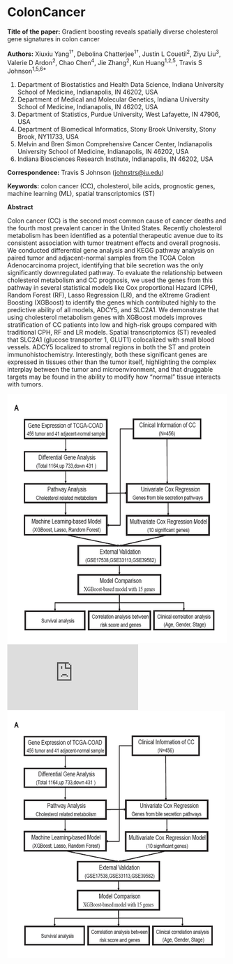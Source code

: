 # ColonCancer

**Title of the paper:** Gradient boosting reveals spatially diverse cholesterol gene signatures in colon cancer


**Authors:** Xiuxiu Yang<sup>1†</sup>, Debolina Chatterjee<sup>1†</sup>, Justin L Couetil<sup>2</sup>, Ziyu Liu<sup>3</sup>, Valerie D Ardon<sup>2</sup>, Chao Chen<sup>4</sup>, Jie Zhang<sup>2</sup>, Kun Huang<sup>1,2,5</sup>, Travis S Johnson<sup>1,5,6*</sup>


1. Department of Biostatistics and Health Data Science, Indiana University School of Medicine, Indianapolis, IN 46202, USA
2. Department of Medical and Molecular Genetics, Indiana University School of Medicine, Indianapolis, IN 46202, USA
3. Department of Statistics, Purdue University, West Lafayette, IN 47906, USA
4. Department of Biomedical Informatics, Stony Brook University, Stony Brook, NY11733, USA
5. Melvin and Bren Simon Comprehensive Cancer Center, Indianapolis University School of Medicine, Indianapolis, IN 46202, USA
6. Indiana Biosciences Research Institute, Indianapolis, IN 46202, USA


**Correspondence:** Travis S Johnson (johnstrs@iu.edu)


**Keywords:** colon cancer (CC), cholesterol, bile acids, prognostic genes, machine learning (ML), spatial transcriptomics (ST)


**Abstract**

Colon cancer (CC) is the second most common cause of cancer deaths and the fourth most prevalent cancer in the United States. Recently cholesterol metabolism has been identified as a potential therapeutic avenue due to its consistent association with tumor treatment effects and overall prognosis. We conducted differential gene analysis and KEGG pathway analysis on paired tumor and adjacent-normal samples from the TCGA Colon Adenocarcinoma project, identifying that bile secretion was the only significantly downregulated pathway. To evaluate the relationship between cholesterol metabolism and CC prognosis, we used the genes from this pathway in several statistical models like Cox proportional Hazard (CPH), Random Forest (RF), Lasso Regression (LR), and the eXtreme Gradient Boosting (XGBoost) to identify the genes which contributed highly to the predictive ability of all models, ADCY5, and SLC2A1. We demonstrate that using cholesterol metabolism genes with XGBoost models improves stratification of CC patients into low and high-risk groups compared with traditional CPH, RF and LR models. Spatial transcriptomics (ST) revealed that SLC2A1 (glucose transporter 1, GLUT1) colocalized with small blood vessels. ADCY5 localized to stromal regions in both the ST and protein immunohistochemistry. Interestingly, both these significant genes are expressed in tissues other than the tumor itself, highlighting the complex interplay between the tumor and microenvironment, and that druggable targets may be found in the ability to modify how “normal” tissue interacts with tumors.


![Title](https://github.com/dchatter04/ColonCancer/blob/main/workflow.png)
![Title](https://github.com/dchatter04/ColonCancer/blob/main/Figure1.pdf)
<img src="https://github.com/dchatter04/ColonCancer/blob/main/workflow.png" title="Title" width="500">
